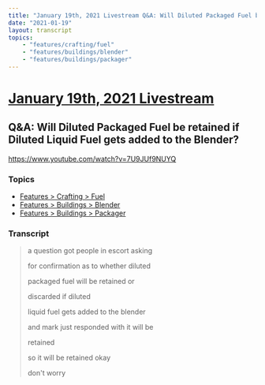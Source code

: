 ```yaml
---
title: "January 19th, 2021 Livestream Q&A: Will Diluted Packaged Fuel be retained if Diluted Liquid Fuel gets added to the Blender?"
date: "2021-01-19"
layout: transcript
topics:
    - "features/crafting/fuel"
    - "features/buildings/blender"
    - "features/buildings/packager"
---
```

# [January 19th, 2021 Livestream](../2021-01-19.md)
## Q&A: Will Diluted Packaged Fuel be retained if Diluted Liquid Fuel gets added to the Blender?
https://www.youtube.com/watch?v=7U9JUf9NUYQ

### Topics
* [Features > Crafting > Fuel](../topics/features/crafting/fuel.md)
* [Features > Buildings > Blender](../topics/features/buildings/blender.md)
* [Features > Buildings > Packager](../topics/features/buildings/packager.md)

### Transcript

> a question got people in escort asking
> 
> for confirmation as to whether diluted
> 
> packaged fuel will be retained or
> 
> discarded if diluted
> 
> liquid fuel gets added to the blender
> 
> and mark just responded with it will be
> 
> retained
> 
> so it will be retained okay
> 
> don't worry
> 
